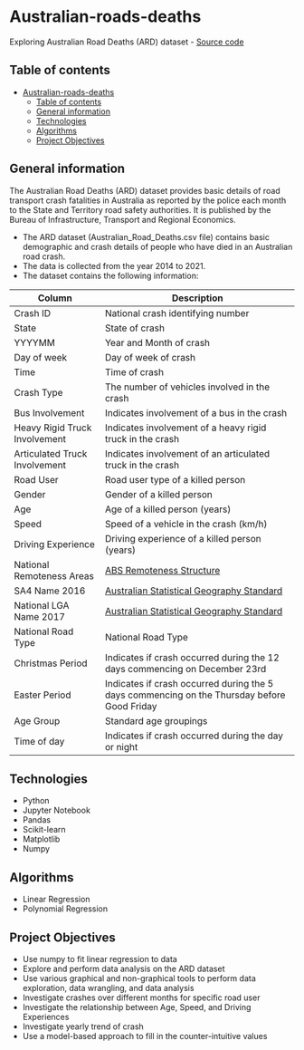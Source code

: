 # Australian-roads-deaths

Exploring Australian Road Deaths (ARD) dataset -
[Source code](https://github.com/VincentNguyenDuc/Australian-roads-deaths)

## Table of contents

- [Australian-roads-deaths](#australian-roads-deaths)
  - [Table of contents](#table-of-contents)
  - [General information](#general-information)
  - [Technologies](#technologies)
  - [Algorithms](#algorithms)
  - [Project Objectives](#project-objectives)

## General information

The Australian Road Deaths (ARD) dataset provides basic details of road transport crash fatalities in Australia as reported by the police each month to the State and Territory road safety authorities. It is published by the Bureau of Infrastructure, Transport and Regional Economics.

- The ARD dataset (Australian_Road_Deaths.csv file) contains basic demographic and
crash details of people who have died in an Australian road crash.
- The data is collected from the year 2014 to 2021.
- The dataset contains the following information:

| Column                        | Description                                                                                                                                         |
| ----------------------------- | --------------------------------------------------------------------------------------------------------------------------------------------------- |
| Crash ID                      | National crash identifying number                                                                                                                   |
| State                         | State of crash                                                                                                                                      |
| YYYYMM                        | Year and Month of crash                                                                                                                             |
| Day of week                   | Day of week of crash                                                                                                                                |
| Time                          | Time of crash                                                                                                                                       |
| Crash Type                    | The number of vehicles involved in the crash                                                                                                        |
| Bus Involvement               | Indicates involvement of a bus in the crash                                                                                                         |
| Heavy Rigid Truck Involvement | Indicates involvement of a heavy rigid truck in the crash                                                                                           |
| Articulated Truck Involvement | Indicates involvement of an articulated truck in the crash                                                                                          |
| Road User                     | Road user type of a killed person                                                                                                                   |
| Gender                        | Gender of a killed person                                                                                                                           |
| Age                           | Age of a killed person (years)                                                                                                                      |
| Speed                         | Speed of a vehicle in the crash (km/h)                                                                                                              |
| Driving Experience            | Driving experience of a killed person (years)                                                                                                       |
| National Remoteness Areas     | [ABS Remoteness Structure](https://www.abs.gov.au/statistics/statistical-geography/remoteness-structure)                                            |
| SA4 Name 2016                 | [Australian Statistical Geography Standard](https://www.abs.gov.au/statistics/statistical-geography/australian-statistical-geography-standard-asgs) |
| National LGA Name 2017        | [Australian Statistical Geography Standard](https://www.abs.gov.au/statistics/statistical-geography/australian-statistical-geography-standard-asgs) |
| National Road Type            | National Road Type                                                                                                                                  |
| Christmas Period              | Indicates if crash occurred during the 12 days commencing on December 23rd                                                                          |
| Easter Period                 | Indicates if crash occurred during the 5 days commencing on the Thursday before Good Friday                                                         |
| Age Group                     | Standard age groupings                                                                                                                              |
| Time of day                   | Indicates if crash occurred during the day or night                                                                                                 |

## Technologies

- Python
- Jupyter Notebook
- Pandas
- Scikit-learn
- Matplotlib
- Numpy

## Algorithms

- Linear Regression
- Polynomial Regression

## Project Objectives

- Use numpy to fit linear regression to data
- Explore and perform data analysis on the ARD dataset
- Use various graphical and non-graphical tools to perform data exploration, data wrangling, and data analysis
- Investigate crashes over different months for specific road user
- Investigate the relationship between Age, Speed, and Driving Experiences
- Investigate yearly trend of crash
- Use a model-based approach to fill in the counter-intuitive values
